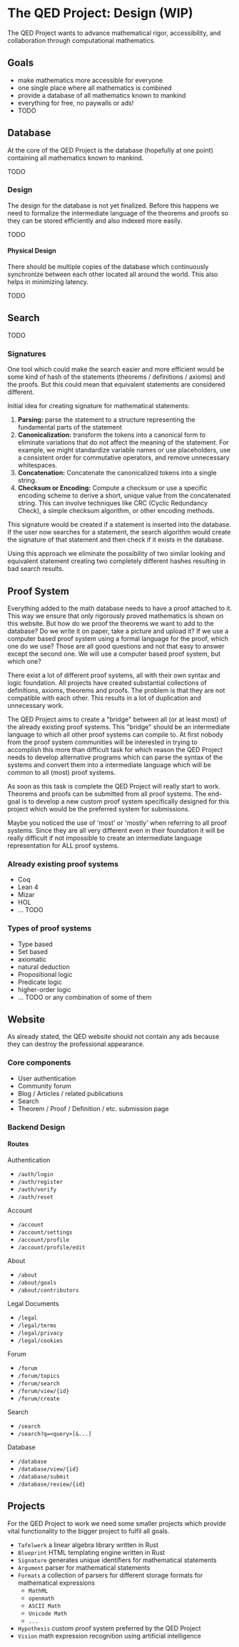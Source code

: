 # The QED Project: Design (WIP)

The QED Project wants to advance mathematical rigor, accessibility, and collaboration through computational mathematics.

## Goals

- make mathematics more accessible for everyone
- one single place where all mathematics is combined
- provide a database of all mathematics known to mankind
- everything for free, no paywalls or ads!
- TODO

## Database

At the core of the QED Project is the database (hopefully at one point) containing all mathematics known to mankind.

TODO

### Design

The design for the database is not yet finalized. Before this happens we need to formalize the intermediate language of the theorems and proofs so they can be stored efficiently and also indexed more easily.

TODO

#### Physical Design

There should be multiple copies of the database which continuously synchronize between each other located all around the world. This also helps in minimizing latency.

TODO

## Search

TODO

### Signatures

One tool which could make the search easier and more efficient would be some kind of hash of the statements (theorems / definitions / axioms) and the proofs. But this could mean that equivalent statements are considered different.

Initial idea for creating signature for mathematical statements:

1. **Parsing:** parse the statement to a structure representing the fundamental parts of the statement
2. **Canonicalization:** transform the tokens into a canonical form to eliminate variations that do not affect the meaning of the statement. For example, we might standardize variable names or use placeholders, use a consistent order for commutative operators, and remove unnecessary whitespaces.
3. **Concatenation:** Concatenate the canonicalized tokens into a single string.
4. **Checksum or Encoding:** Compute a checksum or use a specific encoding scheme to derive a short, unique value from the concatenated string. This can involve techniques like CRC (Cyclic Redundancy Check), a simple checksum algorithm, or other encoding methods.

This signature would be created if a statement is inserted into the database. If the user now searches for a statement, the search algorithm would create the signature of that statement and then check if it exists in the database.

Using this approach we eliminate the possibility of two similar looking and equivalent statement creating two completely different hashes resulting in bad search results.

## Proof System

Everything added to the math database needs to have a proof attached to it. This way we ensure that only rigorously proved mathematics is shown on this website. But how do we proof the theorems we want to add to the database? Do we write it on paper, take a picture and upload it? If we use a computer based proof system using a formal language for the proof, which one do we use? Those are all good questions and not that easy to answer except the second one. We will use a computer based proof system, but which one?

There exist a lot of different proof systems, all with their own syntax and logic foundation. All projects have created substantial collections of definitions, axioms, theorems and proofs. The problem is that they are not compatible with each other. This results in a lot of duplication and unnecessary work.

The QED Project aims to create a "bridge" between all (or at least most) of the already existing proof systems. This "bridge" should be an intermediate language to which all other proof systems can compile to. At first nobody from the proof system communities will be interested in trying to accomplish this more than difficult task for which reason the QED Project needs to develop alternative programs which can parse the syntax of the systems and convert them into a intermediate language which will be common to all (most) proof systems.

As soon as this task is complete the QED Project will really start to work. Theorems and proofs can be submitted from all proof systems. The end-goal is to develop a new custom proof system specifically designed for this project which would be the preferred system for submissions.

Maybe you noticed the use of 'most' or 'mostly' when referring to all proof systems. Since they are all very different even in their foundation it will be really difficult if not impossible to create an intermediate language representation for ALL proof systems.

### Already existing proof systems

- Coq
- Lean 4
- Mizar
- HOL
- … TODO

### Types of proof systems

- Type based
- Set based
- axiomatic
- natural deduction
- Propositional logic
- Predicate logic
- higher-order logic
- … TODO
or any combination of some of them

## Website

As already stated, the QED website should not contain any ads because they can destroy the professional appearance.

### Core components

- User authentication
- Community forum
- Blog / Articles / related publications
- Search
- Theorem / Proof / Definition / etc. submission page

### Backend Design

#### Routes

Authentication

- `/auth/login`
- `/auth/register`
- `/auth/verify`
- `/auth/reset`

Account

- `/account`
- `/account/settings`
- `/account/profile`
- `/account/profile/edit`

About

- `/about`
- `/about/goals`
- `/about/contributors`

Legal Documents

- `/legal`
- `/legal/terms`
- `/legal/privacy`
- `/legal/cookies`

Forum

- `/forum`
- `/forum/topics`
- `/forum/search`
- `/forum/view/{id}`
- `/forum/create`

Search

- `/search`
- `/search?q=<query>[&...]`

Database

- `/database`
- `/database/view/{id}`
- `/database/submit`
- `/database/review/{id}`

## Projects

For the QED Project to work we need some smaller projects which provide vital functionality to the bigger project to fulfil all goals.

- `Tafelwerk` a linear algebra library written in Rust
- `Blueprint` HTML templating engine written in Rust
- `Signature` generates unique identifiers for mathematical statements
- `Argument` parser for mathematical statements
- `Formats` a collection of parsers for different storage formats for mathematical expressions
  - `MathML`
  - `openmath`
  - `ASCII Math`
  - `Unicode Math`
  - `...`
- `Hypothesis` custom proof system preferred by the QED Project
- `Vision` math expression recognition using artificial intelligence
